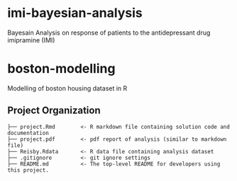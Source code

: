 # imi-bayesian-analysis
Bayesain Analysis on response of patients to the antidepressant drug imipramine (IMI)

boston-modelling
==============================

Modelling of boston housing dataset in R

Project Organization
------------

    ├── project.Rmd        <- R markdown file containing solution code and documentation
    ├── project.pdf        <- pdf report of analysis (similar to markdown file) 
    ├── Reisby.Rdata       <- R data file containing analysis dataset 
    ├── .gitignore         <- git ignore settings
    ├── README.md          <- The top-level README for developers using this project.
